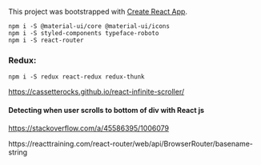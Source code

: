 This project was bootstrapped with [Create React App](https://github.com/facebookincubator/create-react-app).


````
npm i -S @material-ui/core @material-ui/icons
npm i -S styled-components typeface-roboto
npm i -S react-router
````

### Redux:
````
npm i -S redux react-redux redux-thunk
````

https://cassetterocks.github.io/react-infinite-scroller/

#### Detecting when user scrolls to bottom of div with React js
https://stackoverflow.com/a/45586395/1006079

<BrowserRouter>
https://reacttraining.com/react-router/web/api/BrowserRouter/basename-string
